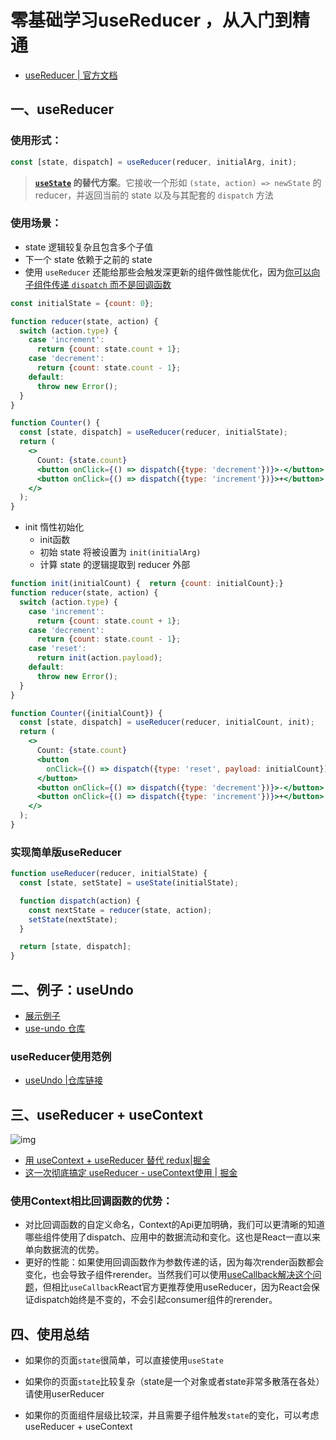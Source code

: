 # 零基础学习useReducer ，从入门到精通

* [useReducer | 官方文档](https://zh-hans.reactjs.org/docs/hooks-reference.html#usereducer)

  

## 一、useReducer

### 使用形式：

```js
const [state, dispatch] = useReducer(reducer, initialArg, init);
```

> **[`useState`](https://zh-hans.reactjs.org/docs/hooks-reference.html#usestate) 的替代方案**。它接收一个形如 `(state, action) => newState` 的 reducer，并返回当前的 state 以及与其配套的 `dispatch` 方法

### 使用场景：

*  state 逻辑较复杂且包含多个子值
* 下一个 state 依赖于之前的 state 
* 使用 `useReducer` 还能给那些会触发深更新的组件做性能优化，因为[你可以向子组件传递 `dispatch` 而不是回调函数](https://zh-hans.reactjs.org/docs/hooks-faq.html#how-to-avoid-passing-callbacks-down) 

```jsx
const initialState = {count: 0};

function reducer(state, action) {
  switch (action.type) {
    case 'increment':
      return {count: state.count + 1};
    case 'decrement':
      return {count: state.count - 1};
    default:
      throw new Error();
  }
}

function Counter() {
  const [state, dispatch] = useReducer(reducer, initialState);
  return (
    <>
      Count: {state.count}
      <button onClick={() => dispatch({type: 'decrement'})}>-</button>
      <button onClick={() => dispatch({type: 'increment'})}>+</button>
    </>
  );
}
```

* init 惰性初始化
  * init函数
  * 初始 state 将被设置为 `init(initialArg)`
  * 计算 state 的逻辑提取到 reducer 外部

```jsx
function init(initialCount) {  return {count: initialCount};}
function reducer(state, action) {
  switch (action.type) {
    case 'increment':
      return {count: state.count + 1};
    case 'decrement':
      return {count: state.count - 1};
    case 'reset':     
      return init(action.payload);    
    default:
      throw new Error();
  }
}

function Counter({initialCount}) {
  const [state, dispatch] = useReducer(reducer, initialCount, init); 
  return (
    <>
      Count: {state.count}
      <button
        onClick={() => dispatch({type: 'reset', payload: initialCount})}>        Reset
      </button>
      <button onClick={() => dispatch({type: 'decrement'})}>-</button>
      <button onClick={() => dispatch({type: 'increment'})}>+</button>
    </>
  );
}
```

### 实现简单版useReducer

```js
function useReducer(reducer, initialState) {
  const [state, setState] = useState(initialState);

  function dispatch(action) {
    const nextState = reducer(state, action);
    setState(nextState);
  }

  return [state, dispatch];
}
```



## 二、例子：useUndo

* [展示例子](https://codesandbox.io/s/5v9yoz7xn4?file=/src/index.js:303-310)
* [use-undo 仓库](https://github.com/homerchen19/use-undo)

### useReducer使用范例

* [useUndo |仓库链接](https://github.com/homerchen19/use-undo/blob/master/index.ts)





## 三、useReducer + useContext

![img](https://p1-jj.byteimg.com/tos-cn-i-t2oaga2asx/gold-user-assets/2019/5/27/16af9e4ff4471be9~tplv-t2oaga2asx-zoom-crop-mark:1304:1304:1304:734.awebp)

* [用 useContext + useReducer 替代 redux|掘金](https://juejin.cn/post/6844903854807482382)
* [这一次彻底搞定 useReducer - useContext使用 | 掘金](https://juejin.cn/post/6844903869609148430)

### 使用Context相比回调函数的优势：

* 对比回调函数的自定义命名，Context的Api更加明确，我们可以更清晰的知道哪些组件使用了dispatch、应用中的数据流动和变化。这也是React一直以来单向数据流的优势。
* 更好的性能：如果使用回调函数作为参数传递的话，因为每次render函数都会变化，也会导致子组件rerender。当然我们可以使用[useCallback解决这个问题](https://link.juejin.cn?target=https%3A%2F%2Freactjs.org%2Fdocs%2Fhooks-faq.html%23how-to-read-an-often-changing-value-from-usecallback)，但相比`useCallback`React官方更推荐使用useReducer，因为React会保证dispatch始终是不变的，不会引起consumer组件的rerender。

## 四、使用总结

* 如果你的页面`state`很简单，可以直接使用`useState`

* 如果你的页面`state`比较复杂（state是一个对象或者state非常多散落在各处）请使用userReducer

* 如果你的页面组件层级比较深，并且需要子组件触发`state`的变化，可以考虑useReducer + useContext





